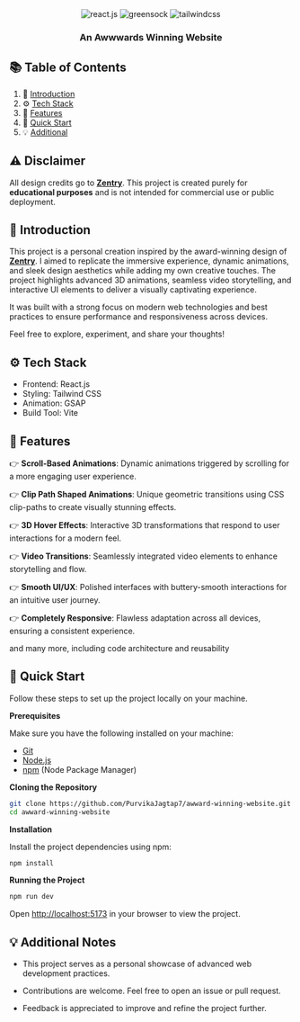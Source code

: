 <div align="center">
 
  <div>
    <img src="https://img.shields.io/badge/-React_JS-black?style=for-the-badge&logoColor=white&logo=react&color=61DAFB" alt="react.js" />
    <img src="https://img.shields.io/badge/-GSAP-black?style=for-the-badge&logoColor=white&logo=greensock&color=88CE02" alt="greensock" />
    <img src="https://img.shields.io/badge/-Tailwind_CSS-black?style=for-the-badge&logoColor=white&logo=tailwindcss&color=06B6D4" alt="tailwindcss" />
  </div>

  <h3 align="center">An Awwwards Winning Website</h3>
  
</div>

## 📚 <a name="table">Table of Contents</a>

1. 📝 [Introduction](#introduction)
2. ⚙️ [Tech Stack](#tech-stack)
3. 🔋 [Features](#features)
4. 🤸 [Quick Start](#quick-start)
5. 💡 [Additional](#additional-notes)

## ⚠️ Disclaimer

All design credits go to **[Zentry](https://zentry.com/)**. This project is created purely for **educational purposes** and is not intended for commercial use or public deployment.


## <a name="introduction">📝 Introduction</a>

This project is a personal creation inspired by the award-winning design of **[Zentry](https://zentry.com/)**.  I aimed to replicate the immersive experience, dynamic animations, and sleek design aesthetics while adding my own creative touches. The project highlights advanced 3D animations, seamless video storytelling, and interactive UI elements to deliver a visually captivating experience.

It was built with a strong focus on modern web technologies and best practices to ensure performance and responsiveness across devices.

Feel free to explore, experiment, and share your thoughts!

## <a name="tech-stack">⚙️ Tech Stack</a>

- Frontend: React.js
- Styling: Tailwind CSS
- Animation: GSAP
- Build Tool: Vite

## <a name="features">🔋 Features</a>

👉 **Scroll-Based Animations**: Dynamic animations triggered by scrolling for a more engaging user experience.

👉 **Clip Path Shaped Animations**: Unique geometric transitions using CSS clip-paths to create visually stunning effects.

👉 **3D Hover Effects**: Interactive 3D transformations that respond to user interactions for a modern feel.

👉 **Video Transitions**: Seamlessly integrated video elements to enhance storytelling and flow.

👉 **Smooth UI/UX**: Polished interfaces with buttery-smooth interactions for an intuitive user journey.

👉 **Completely Responsive**: Flawless adaptation across all devices, ensuring a consistent experience.

and many more, including code architecture and reusability

## <a name="quick-start">🤸 Quick Start</a>

Follow these steps to set up the project locally on your machine.

**Prerequisites**

Make sure you have the following installed on your machine:

- [Git](https://git-scm.com/)
- [Node.js](https://nodejs.org/en)
- [npm](https://www.npmjs.com/) (Node Package Manager)

**Cloning the Repository**

```bash
git clone https://github.com/PurvikaJagtap7/awward-winning-website.git
cd awward-winning-website
```

**Installation**

Install the project dependencies using npm:

```bash
npm install
```

**Running the Project**

```bash
npm run dev
```

Open [http://localhost:5173](http://localhost:5173) in your browser to view the project.

## <a name="additional-notes">💡 Additional Notes</a>

* This project serves as a personal showcase of advanced web development practices.

* Contributions are welcome. Feel free to open an issue or pull request.

* Feedback is appreciated to improve and refine the project further.